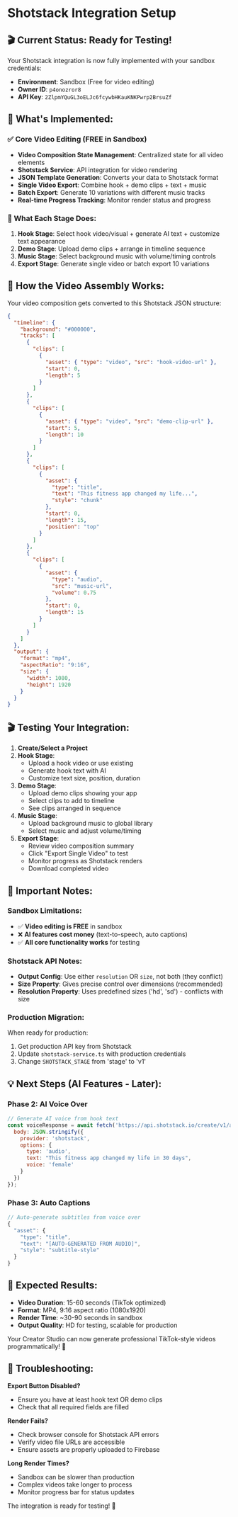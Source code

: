 # Shotstack Integration Setup

## 🎬 Current Status: Ready for Testing!

Your Shotstack integration is now fully implemented with your sandbox credentials:

- **Environment**: Sandbox (Free for video editing)
- **Owner ID**: `p4onozror8` 
- **API Key**: `2ZlpmYQuGL3oELJc6fcywbHKauKNKPwrp2BrsuZf`

## 🚀 What's Implemented:

### ✅ Core Video Editing (FREE in Sandbox)
- **Video Composition State Management**: Centralized state for all video elements
- **Shotstack Service**: API integration for video rendering  
- **JSON Template Generation**: Converts your data to Shotstack format
- **Single Video Export**: Combine hook + demo clips + text + music
- **Batch Export**: Generate 10 variations with different music tracks
- **Real-time Progress Tracking**: Monitor render status and progress

### 🎯 What Each Stage Does:
1. **Hook Stage**: Select hook video/visual + generate AI text + customize text appearance
2. **Demo Stage**: Upload demo clips + arrange in timeline sequence
3. **Music Stage**: Select background music with volume/timing controls
4. **Export Stage**: Generate single video or batch export 10 variations

## 🧩 How the Video Assembly Works:

Your video composition gets converted to this Shotstack JSON structure:

```json
{
  "timeline": {
    "background": "#000000",
    "tracks": [
      {
        "clips": [
          {
            "asset": { "type": "video", "src": "hook-video-url" },
            "start": 0,
            "length": 5
          }
        ]
      },
      {
        "clips": [
          {
            "asset": { "type": "video", "src": "demo-clip-url" },
            "start": 5,
            "length": 10
          }
        ]
      },
      {
        "clips": [
          {
            "asset": { 
              "type": "title", 
              "text": "This fitness app changed my life...",
              "style": "chunk"
            },
            "start": 0,
            "length": 15,
            "position": "top"
          }
        ]
      },
      {
        "clips": [
          {
            "asset": { 
              "type": "audio", 
              "src": "music-url",
              "volume": 0.75
            },
            "start": 0,
            "length": 15
          }
        ]
      }
    ]
  },
  "output": {
    "format": "mp4",
    "aspectRatio": "9:16",
    "size": {
      "width": 1080,
      "height": 1920
    }
  }
}
```

## 🎬 Testing Your Integration:

1. **Create/Select a Project**
2. **Hook Stage**: 
   - Upload a hook video or use existing
   - Generate hook text with AI
   - Customize text size, position, duration
3. **Demo Stage**:
   - Upload demo clips showing your app
   - Select clips to add to timeline
   - See clips arranged in sequence
4. **Music Stage**:
   - Upload background music to global library
   - Select music and adjust volume/timing
5. **Export Stage**:
   - Review video composition summary
   - Click "Export Single Video" to test
   - Monitor progress as Shotstack renders
   - Download completed video

## 🚨 Important Notes:

### Sandbox Limitations:
- ✅ **Video editing is FREE** in sandbox
- ❌ **AI features cost money** (text-to-speech, auto captions)
- ✅ **All core functionality works** for testing

### Shotstack API Notes:
- **Output Config**: Use either `resolution` OR `size`, not both (they conflict)
- **Size Property**: Gives precise control over dimensions (recommended)
- **Resolution Property**: Uses predefined sizes ('hd', 'sd') - conflicts with size

### Production Migration:
When ready for production:
1. Get production API key from Shotstack
2. Update `shotstack-service.ts` with production credentials
3. Change `SHOTSTACK_STAGE` from 'stage' to 'v1'

## 💡 Next Steps (AI Features - Later):

### Phase 2: AI Voice Over
```javascript
// Generate AI voice from hook text
const voiceResponse = await fetch('https://api.shotstack.io/create/v1/assets', {
  body: JSON.stringify({
    provider: 'shotstack',
    options: {
      type: 'audio',
      text: "This fitness app changed my life in 30 days",
      voice: 'female'
    }
  })
});
```

### Phase 3: Auto Captions
```javascript
// Auto-generate subtitles from voice over
{
  "asset": {
    "type": "title",
    "text": "[AUTO-GENERATED FROM AUDIO]",
    "style": "subtitle-style"
  }
}
```

## 🎯 Expected Results:

- **Video Duration**: 15-60 seconds (TikTok optimized)
- **Format**: MP4, 9:16 aspect ratio (1080x1920)
- **Render Time**: ~30-90 seconds in sandbox
- **Output Quality**: HD for testing, scalable for production

Your Creator Studio can now generate professional TikTok-style videos programmatically! 🚀

## 🔧 Troubleshooting:

**Export Button Disabled?**
- Ensure you have at least hook text OR demo clips
- Check that all required fields are filled

**Render Fails?**
- Check browser console for Shotstack API errors
- Verify video file URLs are accessible
- Ensure assets are properly uploaded to Firebase

**Long Render Times?**
- Sandbox can be slower than production
- Complex videos take longer to process
- Monitor progress bar for status updates

The integration is ready for testing! 🎉
